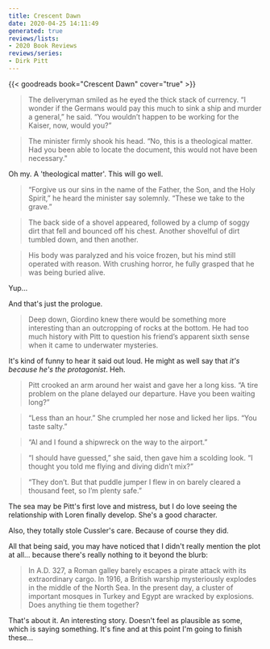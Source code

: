 ```yaml
---
title: Crescent Dawn
date: 2020-04-25 14:11:49
generated: true
reviews/lists:
- 2020 Book Reviews
reviews/series:
- Dirk Pitt
---
```

{{< goodreads book="Crescent Dawn" cover="true" >}}

> The deliveryman smiled as he eyed the thick stack of currency. “I wonder if the Germans would pay this much to sink a ship and murder a general,” he said. “You wouldn’t happen to be working for the Kaiser, now, would you?”  

> The minister firmly shook his head. “No, this is a theological matter. Had you been able to locate the document, this would not have been necessary."  

<!--more-->

Oh my. A 'theological matter'. This will go well.  

> “Forgive us our sins in the name of the Father, the Son, and the Holy Spirit,” he heard the minister say solemnly. “These we take to the grave.”  

> The back side of a shovel appeared, followed by a clump of soggy dirt that fell and bounced off his chest. Another shovelful of dirt tumbled down, and then another.  

> His body was paralyzed and his voice frozen, but his mind still operated with reason. With crushing horror, he fully grasped that he was being buried alive.  

Yup...  

And that's just the prologue.  

> Deep down, Giordino knew there would be something more interesting than an outcropping of rocks at the bottom. He had too much history with Pitt to question his friend’s apparent sixth sense when it came to underwater mysteries.

It's kind of funny to hear it said out loud. He might as well say that _it's because he's the protagonist_. Heh.  

> Pitt crooked an arm around her waist and gave her a long kiss. “A tire problem on the plane delayed our departure. Have you been waiting long?”  

> “Less than an hour.” She crumpled her nose and licked her lips. “You taste salty.”  

> “Al and I found a shipwreck on the way to the airport.”  

> “I should have guessed,” she said, then gave him a scolding look. “I thought you told me flying and diving didn’t mix?”  

> “They don’t. But that puddle jumper I flew in on barely cleared a thousand feet, so I’m plenty safe.”  

The sea may be Pitt's first love and mistress, but I do love seeing the relationship with Loren finally develop. She's a good character.  

Also, they totally stole Cussler's care. Because of course they did.  

All that being said, you may have noticed that I didn't really mention the plot at all... because there's really nothing to it beyond the blurb:  

> In A.D. 327, a Roman galley barely escapes a pirate attack with its extraordinary cargo. In 1916, a British warship mysteriously explodes in the middle of the North Sea. In the present day, a cluster of important mosques in Turkey and Egypt are wracked by explosions. Does anything tie them together?  

That's about it. An interesting story. Doesn't feel as plausible as some, which is saying something. It's fine and at this point I'm going to finish these...


